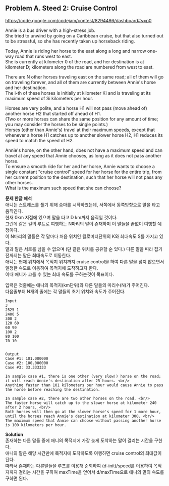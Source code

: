 ## Problem A. Steed 2: Cruise Control

https://code.google.com/codejam/contest/8294486/dashboard#s=p0

Annie is a bus driver with a high-stress job. <br/>
She tried to unwind by going on a Caribbean cruise, but that also turned out to be stressful, so she has recently taken up horseback riding.

Today, Annie is riding her horse to the east along a long and narrow one-way road that runs west to east. <br/>
She is currently at kilometer 0 of the road, and her destination is at kilometer D; kilometers along the road are numbered from west to east.

There are N other horses traveling east on the same road; all of them will go on traveling forever, and all of them are currently between Annie's horse and her destination. <br/>
The i-th of these horses is initially at kilometer Ki and is traveling at its maximum speed of Si kilometers per hour.

Horses are very polite, and a horse H1 will not pass (move ahead of) another horse H2 that started off ahead of H1. <br/>
(Two or more horses can share the same position for any amount of time; you may consider the horses to be single points.) <br/>
Horses (other than Annie's) travel at their maximum speeds, except that whenever a horse H1 catches up to another slower horse H2, H1 reduces its speed to match the speed of H2.

Annie's horse, on the other hand, does not have a maximum speed and can travel at any speed that Annie chooses, as long as it does not pass another horse. <br/>
To ensure a smooth ride for her and her horse, Annie wants to choose a single constant "cruise control" speed for her horse for the entire trip, from her current position to the destination, such that her horse will not pass any other horses. <br/>
What is the maximum such speed that she can choose?

**문제 한글 해석** <br/>
애니는 스트레스를 풀기 위해 승마를 시작하였는데, 서쪽에서 동쪽방향으로 말을 타고 움직인다. <br/>
현재 0km 지점에 있으며 말을 타고 D km까지 움직일 것이다. <br/>
그런데 같은 길의 루트로 여행하는 N마리의 말이 존재하며 이 말들을 끝없이 여행할 예정이다. <br/>
이 N마리의 말들은 각 말마다 처음 위치인 킬로미터단위의 K와 최대속도 S를 가지고 있다. <br/>
말과 말은 서로를 넘을 수 없으며 (단 같은 위치를 공유할 순 있다.) 다른 말을 따라 잡기 전까지는 말은 최대속도로 이동한다. <br/>
애니는 현재 위치에서 목적지 위치까지 cruise control을 하여 다른 말을 넘지 않으면서 일정한 속도로 이동하여 목적지에 도착하고자 한다. <br/>
이때 애니가 고를 수 있는 최대 속도를 구하는것이 목표이다.

입력은 첫줄에는 애니의 목적지(km단위)와 다른 말들의 마리수(N)가 주어진다. </br>
다음줄부터 N개의 줄에는 각 말들의 초기 위치와 속도가 주어진다.<br/>

```
Input
3
2525 1
2400 5
300 2
120 60
60 90
100 2
80 100
70 10


Output
Case #1: 101.000000
Case #2: 100.000000
Case #3: 33.333333

In sample case #1, there is one other (very slow!) horse on the road; it will reach Annie's destination after 25 hours. <br/>
Anything faster than 101 kilometers per hour would cause Annie to pass the horse before reaching the destination.

In sample case #2, there are two other horses on the road. <br/>
The faster horse will catch up to the slower horse at kilometer 240 after 2 hours. <br/>
Both horses will then go at the slower horse's speed for 1 more hour, until the horses reach Annie's destination at kilometer 300. <br/>
The maximum speed that Annie can choose without passing another horse is 100 kilometers per hour.
```

**Solution** <br/>
존재하는 다른 말들 중에 애니의 목적지에 가장 늦게 도착하는 말이 걸리는 시간을 구한다. <br/>
애니의 말은 해당 시간만에 목적지에 도착하도록 여행하면 cruise control의 최대값이된다. <br/>
따라서 존재하는 다른말들을 루프를 이용해 순회하여 (d-init)/speed를 이용하여 목적지까지 걸리는 시간을 구하여 maxTime을 얻어서 d/maxTime으로 애니의 말의 속도를 구하면 된다. <br/>